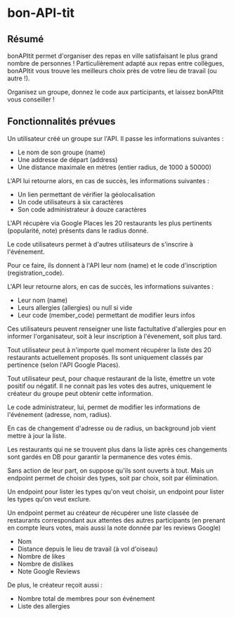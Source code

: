 # bon-API-tit

## Résumé

bonAPItit permet d'organiser des repas en ville satisfaisant le plus grand nombre de personnes ! Particulièrement adapté aux repas entre collègues, bonAPItit vous trouve les meilleurs choix près de votre lieu de travail (ou autre !). 

Organisez un groupe, donnez le code aux participants, et laissez bonAPItit vous conseiller !

## Fonctionnalités prévues

Un utilisateur créé un groupe sur l'API. Il passe les informations suivantes :
+ Le nom de son groupe (name)
+ Une addresse de départ (address)
+ Une distance maximale en mètres (entier radius, de 1000 à 50000)

L'API lui retourne alors, en cas de succès, les informations suivantes :
+ Un lien permettant de vérifier la géolocalisation 
+ Un code utilisateurs à six caractères
+ Son code administrateur à douze caractères

L'API récupère via Google Places les 20 restaurants les plus pertinents (popularité, note) présents dans le radius donné.

Le code utilisateurs permet à d'autres utilisateurs de s'inscrire à l'événement.

Pour ce faire, ils donnent à l'API leur nom (name) et le code d'inscription (registration_code).

L'API leur retourne alors, en cas de succès, les informations suivantes :
+ Leur nom (name)
+ Leurs allergies (allergies) ou null si vide
+ Leur code (member_code) permettant de modifier leurs infos

Ces utilisateurs peuvent renseigner une liste factultative d'allergies pour en informer l'organisateur, soit à leur inscription à l'évenement, soit plus tard.

Tout utilisateur peut à n'importe quel moment récupérer la liste des 20 restaurants actuellement proposés. Ils sont uniquement classés par pertinence (selon l'API Google Places).

Tout utilisateur peut, pour chaque restaurant de la liste, émettre un vote positif ou négatif. Il ne connait pas les votes des autres, uniquement le créateur du groupe peut obtenir cette information. 

Le code administrateur, lui, permet de modifier les informations de l'événement (adresse, nom, radius).

En cas de changement d'adresse ou de radius, un background job vient mettre à jour la liste.

Les restaurants qui ne se trouvent plus dans la liste après ces changements sont gardés en DB pour garantir la permanence des votes émis.

Sans action de leur part, on suppose qu'ils sont ouverts à tout. Mais un endpoint permet de choisir des types, soit par choix, soit par élimination. 

Un endpoint pour lister les types qu'on veut choisir, un endpoint pour lister les types qu'on veut exclure. 


Un endpoint permet au créateur de récupérer une liste classée de restaurants correspondant aux attentes des autres participants (en prenant en compte leurs votes, mais aussi la note donnée par les reviews Google)

+ Nom
+ Distance depuis le lieu de travail (à vol d'oiseau)
+ Nombre de likes
+ Nombre de dislikes
+ Note Google Reviews

De plus, le créateur reçoit aussi :
+ Nombre total de membres pour son événement
+ Liste des allergies 
